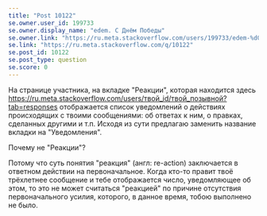 ```yaml
---
title: "Post 10122"
se.owner.user_id: 199733
se.owner.display_name: "edem. С Днём Победы"
se.owner.link: "https://ru.meta.stackoverflow.com/users/199733/edem-%d0%a1-%d0%94%d0%bd%d1%91%d0%bc-%d0%9f%d0%be%d0%b1%d0%b5%d0%b4%d1%8b"
se.link: "https://ru.meta.stackoverflow.com/q/10122"
se.post_id: 10122
se.post_type: question
se.score: 0
---
```

<p>На странице участника, на вкладке "Реакции", которая находится здесь <a href="https://ru.meta.stackoverflow.com/users/%D1%82%D0%B2%D0%BE%D0%B9_id/%D1%82%D0%B2%D0%BE%D0%B9_%D0%BF%D0%BE%D0%B7%D1%8B%D0%B2%D0%BD%D0%BE%D0%B9?tab=responses">https://ru.meta.stackoverflow.com/users/твой_id/твой_позывной?tab=responses</a> отображается список уведомлений о действиях происходящих с твоими сообщениями: об ответах к ним, о правках, сделанных другими и т.п. Исходя из сути предлагаю заменить название вкладки на "Уведомления".</p>

<p>Почему не "Реакции"?</p>

<p>Потому что суть понятия "реакция" (англ: re-action) заключается в ответном действии на первоначальное. Когда кто-то правит твоё трёхлетнее сообщение и тебе отображается число, уведомляющее об этом, то это не может считаться "реакцией" по причине отсутствия первоначального усилия, которого, в данное время, тобою выполнено не было.</p>
